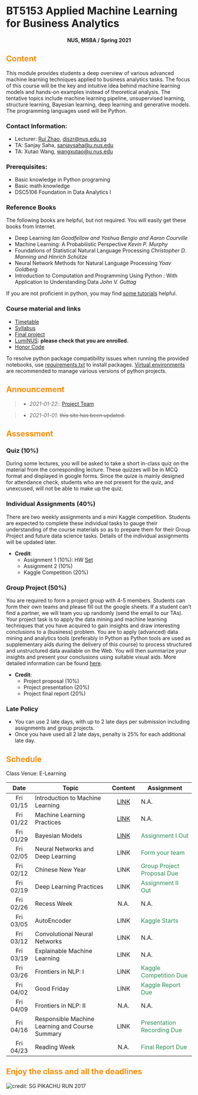# BT5153 Applied Machine Learning for Business Analytics

#### <center>NUS, MSBA / Spring 2021</center>

## <font color='DarkOrange'>Content</font>

This module provides students a deep overview of various advanced machine learning techniques applied to business analytics tasks. The focus of this course will be the key and intuitive idea behind machine learning models and hands-on examples instead of theoretical analysis. The tentative topics include machine learning pipeline, unsupervised learning, structure learning, Bayesian learning, deep learning and generative models. The programming languages used will be Python.

### Contact Information:

- Lecturer: [Rui Zhao](https://rzntu.github.io), [diszr@nus.edu.sg](mailto:diszr@nus.edu.sg)
- TA: Sanjay Saha, [sanjaysaha@u.nus.edu](mailto:sanjaysaha@u.nus.edu)
- TA: Xutao Wang, [wangxutao@u.nus.edu](mailto:wangxutao@u.nus.edu)

### Prerequisites:

- Basic knowledge in Python programing
- Basic math knowledge
- DSC5106 Foundation in Data Analytics I

### Reference Books

The following books are helpful, but not required. You will easily get these books from Internet.

- Deep Learning *Ian Goodfellow and Yoshua Bengio and Aaron Courville*
- Machine Learning: A Probabilistic Perspective *Kevin P. Murphy*
- Foundations of Statistical Natural Language Processing *Christopher D. Manning and Hinrich Schütze*
- Neural Network Methods for Natural Language Processing *Yoav Goldberg*
- Introduction to Computation and Programming Using Python : With Application to Understanding Data *John V. Guttag* 

If you are not proficient in python, you may find [some tutorials](material/coding.md) helpful.

### Course material and links

- [Timetable](#schedule)
- [Syllabus](material/syllabus.md)
- [Final project](project/project.md)
- [LumiNUS](https://luminus.nus.edu.sg/): **please check that you are enrolled.**
- [Honor Code](honorcode.md)

To resolve python package compatibility issues when running the provided notebooks, use [requirements.txt](material/requirements.txt) to install packages. [Virtual environments](https://docs.python-guide.org/dev/virtualenvs/#:~:text=virtualenv%20is%20a%20tool%20to,standalone%2C%20in%20place%20of%20Pipenv) are recommended to manage various versions of python projects.


## <font color='DarkOrange'>Announcement</font>

> - *2021-01-22*:: [Project Team](https://docs.google.com/spreadsheets/d/1OmBdv-QyD0xAlN4717__vKu_cTS16L-4PNyi1A5Y_XY/edit?usp=sharing)

> - *2021-01-01*: ~~this site has been updated.~~

## <font color='DarkOrange'>Assessment</font>

### Quiz (10%)

During some lectures, you will be asked to take a short in-class quiz on the material from the corresponding lecture. These quizzes will be in MCQ format and displayed in google forms. Since the quize is mainly designed for attendance check, students who are not present for the quiz, and unexcused, will not be able to make up the quiz.

### Individual Assignments (40%)

There are two weekly assignments and a mini Kaggle competition. Students are expected to complete these individual tasks to gauge their understanding of the course materials so as to prepare them for their Group Project and future data science tasks. Details of the individual assignments will be updated later.

- **Credit**:
  * Assignment 1 (10%): HW [Set](code/BT5153_HW1.zip)
  * Assignment 2 (10%)
  * Kaggle Competition (20%)

### Group Project (50%)

You are required to form a project group with 4-5 members. Students can form their own teams and please fill out the google sheets. If a student can’t find a partner, we will team you up randomly (send the email to our TAs). Your project task is to apply the data mining and machine learning techniques that you have acquired to gain insights and draw interesting conclusions to a (business) problem. You are to apply (advanced) data mining and analytics tools (preferably in Python as Python tools are used as supplementary aids during the delivery of this course) to process structured and unstructured data available on the Web. You will then summarize your insights and present your conclusions using suitable visual aids. More detailed information can be found [here](project/project.md).

- **Credit**:
  * Project proposal (10%) 
  * Project presentation (20%)
  * Project final report (20%)

### Late Policy

* You can use 2 late days, with up to 2 late days per submission including assignments and group projects.
* Once you have used all 2 late days, penalty is 25% for each additional late day. 

## <font color='DarkOrange'>Schedule</font>

Class Venue: E-Learning

**Date** |	**Topic** |	**Content** | **Assignment**
:----:  | ------- | :----: | ---------------
Fri 01/15 | Introduction to Machine Learning | [LINK](note/blogs01.md) | N.A.
Fri 01/22 | Machine Learning Practices | [LINK](note/blogs02.md)  | N.A.
Fri 01/29 | Bayesian Models | [LINK](note/blogs03.md) | <font color='SeaGreen'>Assignment I Out</font>
Fri 02/05 | Neural Networks and Deep Learning | LINK | <font color='SeaGreen'>Form your team</font>
Fri 02/12 | Chinese New Year | LINK | <font color='SeaGreen'>Group Project Proposal Due</font>
Fri 02/19 | Deep Learning Practices | LINK |<font color='SeaGreen'>Assignment II Out</font>
Fri 02/26 | Recess Week | N.A. |  N.A.
Fri 03/05 | AutoEncoder | LINK| <font color='SeaGreen'>Kaggle Starts</font>
Fri 03/12 | Convolutional Neural Networks | LINK | N.A.
Fri 03/19 | Explainable Machine Learning  | LINK  | N.A.
Fri 03/26 | Frontiers in NLP: I | LINK | <font color='SeaGreen'>Kaggle Competition Due</font>
Fri 04/02 | Good Friday | LINK | <font color='SeaGreen'>Kaggle Report Due</font>
Fri 04/09 | Frontiers in NLP: II | N.A. | N.A.
Fri 04/16 | Responsible Machine Learning and Course Summary | LINK |  <font color='SeaGreen'>Presentation Recording Due</font>
Fri 04/23 | Reading Week | N.A. | <font color='SeaGreen'>Final Report Due</font>
    
## <font color='DarkOrange'>Enjoy the class and all the deadlines</font>

![credit: SG PIKACHU RUN 2017](img/PIKA.jpg)